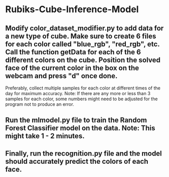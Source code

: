 # Rubiks-Cube-Inference-Model


## Modify color_dataset_modifier.py to add data for a new type of cube. Make sure to create 6 files for each color called "blue_rgb", "red_rgb", etc. Call the function getData for each of the 6 different colors on the cube. Position the solved face of the current color in the box on the webcam and press "d" once done. 

Preferably, collect multiple samples for each color at different times of the day for maximum accuracy. Note: If there are any more or less than 3 samples for each color, some numbers might need to be adjusted for the program not to produce an error. 

## Run the mlmodel.py file to train the Random Forest Classifier model on the data. Note: This might take 1 - 2 minutes. 

## Finally, run the recognition.py file and the model should accurately predict the colors of each face. 

